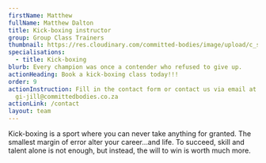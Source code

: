 ```yaml
---
firstName: Matthew
fullName: Matthew Dalton
title: Kick-boxing instructor
group: Group Class Trainers
thumbnail: https://res.cloudinary.com/committed-bodies/image/upload/c_scale,f_auto,q_auto,w_600/v1644512840/trainers/Mathew/mathew-trainer.png
specialisations:
  - title: Kick-boxing
blurb: Every champion was once a contender who refused to give up.
actionHeading: Book a kick-boxing class today!!!
order: 9
actionInstruction: Fill in the contact form or contact us via email at
  gi-jill@committedbodies.co.za
actionLink: /contact
layout: team
---
```

Kick-boxing is a sport where you can never take anything for granted. The smallest margin of error alter your career…and life. To succeed, skill and talent alone is not enough, but instead, the will to win is worth much more.